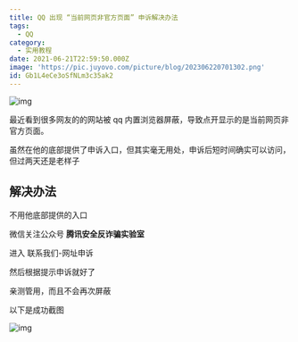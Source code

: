 ```yaml
---
title: QQ 出现 “当前网页非官方页面” 申诉解决办法
tags:
  - QQ
category:
  - 实用教程
date: 2021-06-21T22:59:50.000Z
image: 'https://pic.juyovo.com/picture/blog/202306220701302.png'
id: Gb1L4eCe3oSfNLm3c35ak2
---
```


![img](https://pic.juyovo.com/picture/img/202202052042401.jpg?imageMogr2/format/jpg/interlace/0/quality/90|watermark/2/text/YnnmqZjmn5rlsI_nq5k/font/c2ltaGVp6buR5L2TLnR0Zg/fontsize/16/fill/IzY2NjY2Ng/dissolve/80/gravity/southeast/dx/10/dy/10)

最近看到很多网友的的网站被 qq 内置浏览器屏蔽，导致点开显示的是当前网页非官方页面。

虽然在他的底部提供了申诉入口，但其实毫无用处，申诉后短时间确实可以访问，但过两天还是老样子

## 解决办法

不用他底部提供的入口

微信关注公众号 **腾讯安全反诈骗实验室**

进入 联系我们-网址申诉

然后根据提示申诉就好了

亲测管用，而且不会再次屏蔽

以下是成功截图

![img](https://pic.juyovo.com/picture/img/202202052038374.PNG)
